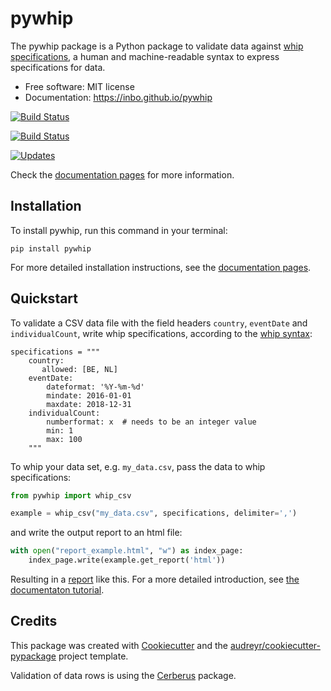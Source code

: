 # pywhip

The pywhip package is a Python package to validate data against
[whip specifications](https://github.com/inbo/whip), a human and 
machine-readable syntax to express specifications for data.

* Free software: MIT license
* Documentation: https://inbo.github.io/pywhip

[![Build Status](https://img.shields.io/pypi/v/pywhip.svg)](https://pypi.python.org/pypi/pywhip)

[![Build Status](https://travis-ci.org/inbo/pywhip.svg?branch=master)](https://travis-ci.org/inbo/pywhip)

[![Updates](https://pyup.io/repos/github/inbo/pywhip/shield.svg)](https://pyup.io/repos/github/inbo/pywhip/)

Check the [documentation pages](https://inbo.github.io/pywhip/installation.html) for more information.

## Installation

To install pywhip, run this command in your terminal:

```shell
pip install pywhip
```

For more detailed installation instructions, see the 
[documentation pages](https://inbo.github.io/pywhip/installation.html).

## Quickstart

To validate a CSV data file with the field headers `country`, `eventDate`
and `individualCount`, write whip specifications, according to the
[whip syntax](https://github.com/inbo/whip):

```
specifications = """
    country:
       allowed: [BE, NL]
    eventDate:
        dateformat: '%Y-%m-%d'
        mindate: 2016-01-01
        maxdate: 2018-12-31
    individualCount:
        numberformat: x  # needs to be an integer value
        min: 1
        max: 100
    """
```

To whip your data set, e.g. ``my_data.csv``, pass the data to
whip specifications:


```python
from pywhip import whip_csv

example = whip_csv("my_data.csv", specifications, delimiter=',')
```

and write the output report to an html file:

```python
with open("report_example.html", "w") as index_page:
    index_page.write(example.get_report('html'))
```

Resulting in a [report](https://inbo.github.io/pywhip/report_observations.html) like this. For a more
detailed introduction, see [the documentaton tutorial](https://inbo.github.io/pywhip/tutorial.html).

## Credits

This package was created with [Cookiecutter](https://github.com/audreyr/cookiecutter) 
and the [audreyr/cookiecutter-pypackage](https://github.com/audreyr/cookiecutter-pypackage) 
project template.

Validation of data rows is using the [Cerberus](http://docs.python-cerberus.org/en/stable/) 
package.
